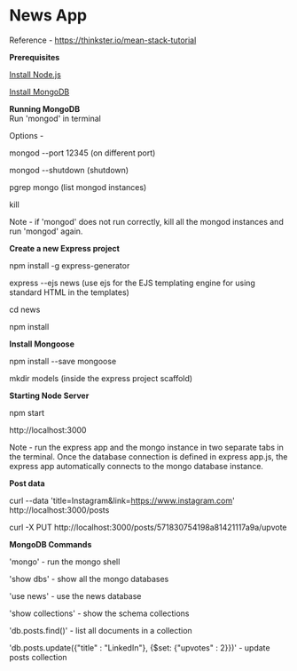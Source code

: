 # News App 

Reference - https://thinkster.io/mean-stack-tutorial

<b>Prerequisites</b>

<a href="https://nodejs.org/en/">Install Node.js</a>

<a href="https://docs.mongodb.org/manual/tutorial/install-mongodb-on-os-x/">Install MongoDB</a>

<b>Running MongoDB</b> <br>
Run 'mongod' in terminal

Options -

  mongod --port 12345 (on different port)
  
  mongod --shutdown (shutdown)
  
  pgrep mongo (list mongod instances)
  
  kill <mongod process ID>
  
Note - if 'mongod' does not run correctly, kill all the mongod instances and run 'mongod' again.


<b>Create a new Express project</b>

npm install -g express-generator

express --ejs news  (use ejs for the EJS templating engine for using standard HTML in the templates)

cd news

npm install


<b>Install Mongoose</b>

npm install --save mongoose

mkdir models (inside the express project scaffold)


<b>Starting Node Server</b>

npm start

http://localhost:3000


Note - run the express app and the mongo instance in two separate tabs in the terminal. 
Once the database connection is defined in express app.js, the express app automatically connects to the mongo database instance.


<b>Post data</b>

curl --data 'title=Instagram&link=https://www.instagram.com' http://localhost:3000/posts

curl -X PUT http://localhost:3000/posts/571830754198a81421117a9a/upvote



<b>MongoDB Commands</b>

'mongo' - run the mongo shell

'show dbs' - show all the mongo databases

'use news' - use the news database 

'show collections' - show the schema collections

'db.posts.find()' - list all documents in a collection

'db.posts.update({"title" : "LinkedIn"}, {$set: {"upvotes" : 2}})' - update posts collection








